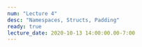 ```yaml
---
num: "Lecture 4"
desc: "Namespaces, Structs, Padding"
ready: true
lecture_date: 2020-10-13 14:00:00.00-7:00
---
```

